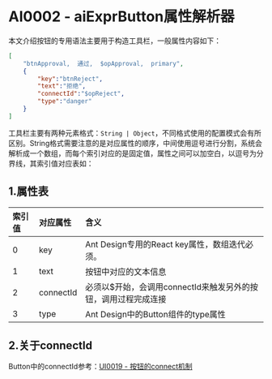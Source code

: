 # AI0002 - aiExprButton属性解析器

本文介绍按钮的专用语法主要用于构造工具栏，一般属性内容如下：

```json
[
    "btnApproval,  通过,  $opApproval,  primary",
    {
        "key":"btnReject",
        "text":"拒绝",
        "connectId":"$opReject",
        "type":"danger"
    }
]
```

工具栏主要有两种元素格式：`String | Object`，不同格式使用的配置模式会有所区别。String格式需要注意的是对应属性的顺序，中间使用逗号进行分割，系统会解析成一个数组，而每个索引对应的是固定值，属性之间可以加空白，以逗号为分界线，其索引值对应表如：

## 1.属性表

| 索引值 | 对应属性 | 含义 |
| :--- | :--- | :--- |
| 0 | key | Ant Design专用的React key属性，数组迭代必须。 |
| 1 | text | 按钮中对应的文本信息 |
| 2 | connectId | 必须以$开始，会调用connectId来触发另外的按钮，调用过程完成连接 |
| 3 | type | Ant Design中的Button组件的type属性 |

## 2.关于connectId

Button中的connectId参考：[UI0019 - 按钮的connect机制](/document/2-kai-fa-wen-dang/ui0019-an-niu-de-connect-ji-zhi.md)

